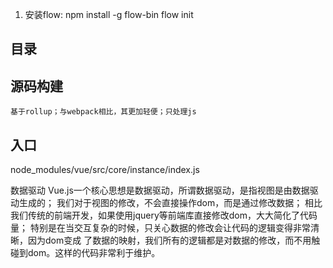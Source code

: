 1. 安装flow:
    npm install -g flow-bin
    flow init

## 目录

## 源码构建
    基于rollup；与webpack相比，其更加轻便；只处理js
## 入口

node_modules/vue/src/core/instance/index.js

数据驱动
Vue.js一个核心思想是数据驱动，所谓数据驱动，是指视图是由数据驱动生成的；
我们对于视图的修改，不会直接操作dom，而是通过修改数据；
相比我们传统的前端开发，如果使用jquery等前端库直接修改dom，大大简化了代码量；
特别是在当交互复杂的时候，只关心数据的修改会让代码的逻辑变得非常清晰，因为dom变成
了数据的映射，我们所有的逻辑都是对数据的修改，而不用触碰到dom。这样的代码非常利于维护。



    
